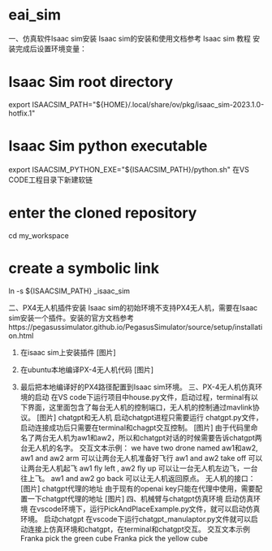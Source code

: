 # eai_sim
一、仿真软件Isaac sim安装
Isaac sim的安装和使用文档参考 Isaac sim 教程 
安装完成后设置环境变量：
# Isaac Sim root directory
export ISAACSIM_PATH="${HOME}/.local/share/ov/pkg/isaac_sim-2023.1.0-hotfix.1"
# Isaac Sim python executable
export ISAACSIM_PYTHON_EXE="${ISAACSIM_PATH}/python.sh"
在VS CODE工程目录下新建软链
# enter the cloned repository
cd my_workspace
# create a symbolic link
ln -s ${ISAACSIM_PATH} _isaac_sim

二、PX4无人机插件安装
Isaac sim的初始环境不支持PX4无人机，需要在Isaac sim安装一个插件。安装的官方文档参考https://pegasussimulator.github.io/PegasusSimulator/source/setup/installation.html
1. 在isaac sim上安装插件
[图片]

2. 在ubuntu本地编译PX-4无人机代码
[图片]
3. 最后把本地编译好的PX4路径配置到Isaac sim环境。
三、PX-4无人机仿真环境的启动
在VS code下运行项目中house.py文件，启动过程，terminal有以下界面，这里面包含了每台无人机的控制端口，无人机的控制通过mavlink协议。
[图片]
chatgpt和无人机
启动chatgpt进程只需要运行 chatgpt.py文件，启动连接成功后只需要在terminal和chagpt交互控制。
[图片]
由于代码里命名了两台无人机为aw1和aw2，所以和chatgpt对话的时候需要告诉chatgpt两台无人机的名字。
交互文本示例： 
we have two drone named aw1和aw2, aw1 and aw2 arm
可以让两台无人机准备好飞行
aw1 and aw2 take off
可以让两台无人机起飞
aw1 fly left , aw2 fly up 
可以让一台无人机左边飞，一台往上飞。
aw1 and aw2 go back
可以让无人机返回原点。
无人机的接口：
[图片]
chatgpt代理的地址
由于现有的openai key只能在代理中使用，需要配置一下chatgpt代理的地址
[图片]
四、机械臂与chatgpt仿真环境
启动仿真环境
在vscode环境下，运行PickAndPlaceExample.py文件，就可以启动仿真环境。
启动chatgpt
在vscode下运行chatgpt_manulaptor.py文件就可以启动连接上仿真环境和chatgpt，在terminal和chatgpt交互。
交互文本示例
Franka pick the green cube
Franka pick the yellow cube
